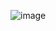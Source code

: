 ![image](https://user-images.githubusercontent.com/107780424/189569186-f56ea0f9-5118-4e9c-a33e-2877711ddf0b.png)
